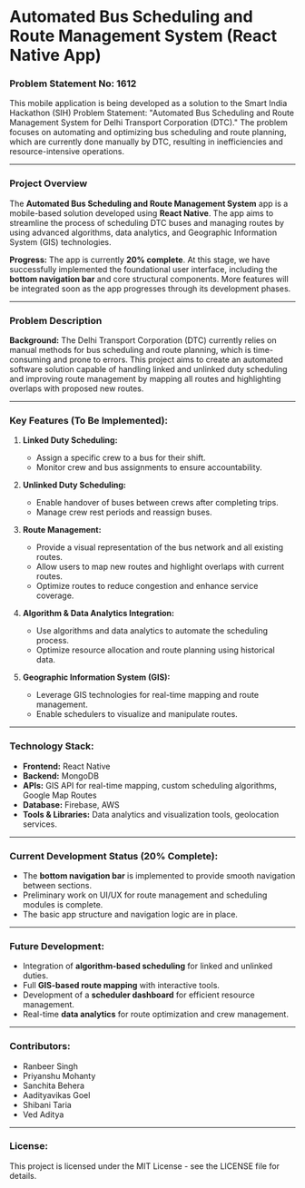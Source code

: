 # **Automated Bus Scheduling and Route Management System (React Native App)**

### **Problem Statement No: 1612**
This mobile application is being developed as a solution to the Smart India Hackathon (SIH) Problem Statement: "Automated Bus Scheduling and Route Management System for Delhi Transport Corporation (DTC)." The problem focuses on automating and optimizing bus scheduling and route planning, which are currently done manually by DTC, resulting in inefficiencies and resource-intensive operations.

---

### **Project Overview**
The **Automated Bus Scheduling and Route Management System** app is a mobile-based solution developed using **React Native**. The app aims to streamline the process of scheduling DTC buses and managing routes by using advanced algorithms, data analytics, and Geographic Information System (GIS) technologies.

**Progress:** The app is currently **20% complete**. At this stage, we have successfully implemented the foundational user interface, including the **bottom navigation bar** and core structural components. More features will be integrated soon as the app progresses through its development phases.

---

### **Problem Description**

**Background:**
The Delhi Transport Corporation (DTC) currently relies on manual methods for bus scheduling and route planning, which is time-consuming and prone to errors. This project aims to create an automated software solution capable of handling linked and unlinked duty scheduling and improving route management by mapping all routes and highlighting overlaps with proposed new routes.

---

### **Key Features (To Be Implemented):**
1. **Linked Duty Scheduling:**
   - Assign a specific crew to a bus for their shift.
   - Monitor crew and bus assignments to ensure accountability.
  
2. **Unlinked Duty Scheduling:**
   - Enable handover of buses between crews after completing trips.
   - Manage crew rest periods and reassign buses.

3. **Route Management:**
   - Provide a visual representation of the bus network and all existing routes.
   - Allow users to map new routes and highlight overlaps with current routes.
   - Optimize routes to reduce congestion and enhance service coverage.

4. **Algorithm & Data Analytics Integration:**
   - Use algorithms and data analytics to automate the scheduling process.
   - Optimize resource allocation and route planning using historical data.

5. **Geographic Information System (GIS):**
   - Leverage GIS technologies for real-time mapping and route management.
   - Enable schedulers to visualize and manipulate routes.

---

### **Technology Stack:**

- **Frontend:** React Native
- **Backend:** MongoDB
- **APIs:** GIS API for real-time mapping, custom scheduling algorithms, Google Map Routes
- **Database:** Firebase, AWS
- **Tools & Libraries:** Data analytics and visualization tools, geolocation services.

---

### **Current Development Status (20% Complete):**
- The **bottom navigation bar** is implemented to provide smooth navigation between sections.
- Preliminary work on UI/UX for route management and scheduling modules is complete.
- The basic app structure and navigation logic are in place.

---

### **Future Development:**
- Integration of **algorithm-based scheduling** for linked and unlinked duties.
- Full **GIS-based route mapping** with interactive tools.
- Development of a **scheduler dashboard** for efficient resource management.
- Real-time **data analytics** for route optimization and crew management.

---


### **Contributors:**
- Ranbeer Singh
- Priyanshu Mohanty
- Sanchita Behera
- Aadityavikas Goel
- Shibani Taria
- Ved Aditya

---

### **License:**
This project is licensed under the MIT License - see the LICENSE file for details.
